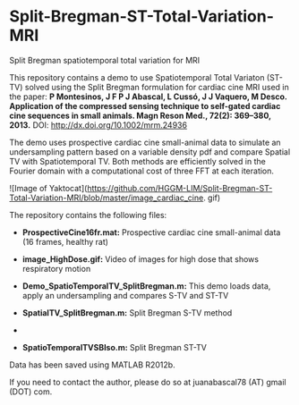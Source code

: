 # Split-Bregman-ST-Total-Variation-MRI
Split Bregman spatiotemporal total variation for MRI

This repository contains a demo to use Spatiotemporal Total Variaton (ST-TV) solved using the Split Bregman formulation for cardiac cine MRI
used in the paper: 
**P Montesinos, J F P J Abascal, L Cussó, J J Vaquero, M Desco. Application of the compressed sensing technique to self-gated cardiac cine sequences in small animals. Magn Reson Med., 72(2): 369–380, 2013.** 
DOI: http://dx.doi.org/10.1002/mrm.24936

The demo uses prospective cardiac cine small-animal data to simulate an undersampling pattern based on a variable density pdf and compare Spatial TV with Spatiotemporal TV. Both methods are efficiently solved in the Fourier domain with a computational cost of three FFT at each iteration. 

![Image of Yaktocat](https://github.com/HGGM-LIM/Split-Bregman-ST-Total-Variation-MRI/blob/master/image_cardiac_cine. gif)

The repository contains the following files:

- **ProspectiveCine16fr.mat:** Prospective cardiac cine small-animal data (16 frames, healthy rat)

- **image_HighDose.gif:** Video of images for high dose that shows respiratory motion

- **Demo_SpatioTemporalTV_SplitBregman.m:** This demo loads data, apply an undersampling and compares S-TV and ST-TV

- **SpatialTV_SplitBregman.m:** Split Bregman S-TV method
- 
- **SpatioTemporalTVSBIso.m:** Split Bregman ST-TV 

Data has been saved using MATLAB R2012b.

If you need to contact the author, please do so at juanabascal78 (AT) gmail (DOT) com.
